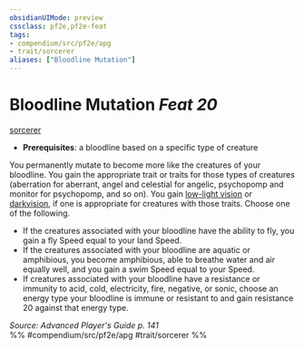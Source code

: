 ```yaml
---
obsidianUIMode: preview
cssclass: pf2e,pf2e-feat
tags:
- compendium/src/pf2e/apg
- trait/sorcerer
aliases: ["Bloodline Mutation"]
---
```

# Bloodline Mutation  *Feat 20*  
[sorcerer](Reference/Rules/Traits/sorcerer.md "Sorcerer Class Trait")  

- **Prerequisites**: a bloodline based on a specific type of creature

You permanently mutate to become more like the creatures of your bloodline. You gain the appropriate trait or traits for those types of creatures (aberration for aberrant, angel and celestial for angelic, psychopomp and monitor for psychopomp, and so on). You gain [low-light vision](low-light-vision.md) or [darkvision](Reference/Rules/Abilities/darkvision.md), if one is appropriate for creatures with those traits. Choose one of the following.

- If the creatures associated with your bloodline have the ability to fly, you gain a fly Speed equal to your land Speed.
- If the creatures associated with your bloodline are aquatic or amphibious, you become amphibious, able to breathe water and air equally well, and you gain a swim Speed equal to your Speed.
- If creatures associated with your bloodline have a resistance or immunity to acid, cold, electricity, fire, negative, or sonic, choose an energy type your bloodline is immune or resistant to and gain resistance 20 against that energy type.

*Source: Advanced Player's Guide p. 141*  
%% #compendium/src/pf2e/apg #trait/sorcerer %%